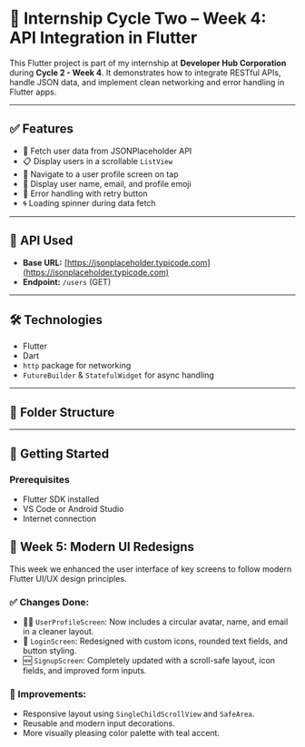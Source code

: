# 📱 Internship Cycle Two – Week 4: API Integration in Flutter

This Flutter project is part of my internship at **Developer Hub Corporation** during **Cycle 2 - Week 4**. It demonstrates how to integrate RESTful APIs, handle JSON data, and implement clean networking and error handling in Flutter apps.

---

## ✅ Features

- 🔄 Fetch user data from JSONPlaceholder API
- 📋 Display users in a scrollable `ListView`
- 👤 Navigate to a user profile screen on tap
- 📧 Display user name, email, and profile emoji
- 🧩 Error handling with retry button
- 🌀 Loading spinner during data fetch

---

## 📡 API Used

- **Base URL:** [https://jsonplaceholder.typicode.com](https://jsonplaceholder.typicode.com)
- **Endpoint:** `/users` (GET)

---

## 🛠️ Technologies

- Flutter
- Dart
- `http` package for networking
- `FutureBuilder` & `StatefulWidget` for async handling

---

## 📁 Folder Structure


---

## 🚀 Getting Started

### Prerequisites

- Flutter SDK installed
- VS Code or Android Studio
- Internet connection


## 📅 Week 5: Modern UI Redesigns

This week we enhanced the user interface of key screens to follow modern Flutter UI/UX design principles.

### ✅ Changes Done:

- 🧑‍💼 `UserProfileScreen`: Now includes a circular avatar, name, and email in a cleaner layout.
- 🔐 `LoginScreen`: Redesigned with custom icons, rounded text fields, and button styling.
- 🆕 `SignupScreen`: Completely updated with a scroll-safe layout, icon fields, and improved form inputs.

### 🧪 Improvements:
- Responsive layout using `SingleChildScrollView` and `SafeArea`.
- Reusable and modern input decorations.
- More visually pleasing color palette with teal accent.

